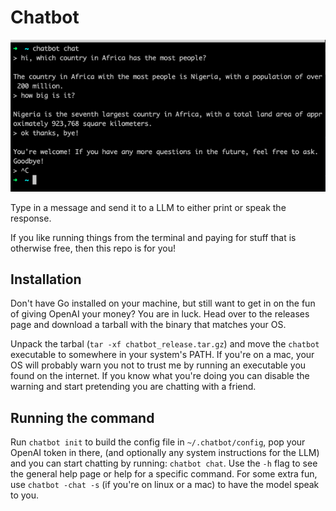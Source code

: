 
# Chatbot

![Example Usage](usage_example.png)

Type in a message and send it to a LLM to either print or speak the response.

If you like running things from the terminal
and paying for stuff that is otherwise free, then this repo is for you!

## Installation

Don't have Go installed on your machine, but still want to get in on the fun
of giving OpenAI your money? You are in luck.
Head over to the releases page and download a tarball with the binary
that matches your OS.

Unpack the tarbal (`tar -xf chatbot_release.tar.gz`) and move the `chatbot` executable
to somewhere in your system's PATH.
If you're on a mac, your OS will probably warn you not to
trust me by running an executable you found on the internet.
If you know what you're doing you can disable the warning and
start pretending you are chatting with a friend.

## Running the command

Run `chatbot init` to build the config file in `~/.chatbot/config`,
pop your OpenAI token in there,
(and optionally any system instructions for the LLM)
and you can start chatting by running: `chatbot chat`.
Use the `-h` flag to see the general help page or help for a specific command.
For some extra fun, use `chatbot -chat -s` (if you're on linux or a mac)
to have the model speak to you.

